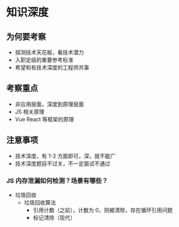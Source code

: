 # 知识深度

## 为何要考察

- 探测技术天花板，看技术潜力
- 入职定级的重要参考标准
- 希望和有技术深度的工程师共事

## 考察重点

- 非应用层面，深度到原理层面
- JS 相关原理
- Vue React 等框架的原理

## 注意事项

- 技术深度，有 1-2 方面即可，深，就不能广
- 技术深度题目不过关，不一定面试不通过

### JS 内存泄漏如何检测？场景有哪些？

- 垃圾回收
  - 垃圾回收算法
    - 引用计数（之前），计数为 0，则被清除，存在循环引用问题
    - 标记清除（现代）
